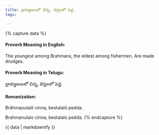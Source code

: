 ```yaml
---
title: బ్రాహ్మణులలో చిన్న, బెస్తలలో పెద్ద.
tags:

---
```


{% capture data %}
#### Proverb Meaning in English:
The youngest among Brahmans, the eldest among fishermen.
Are made drudges.

#### Proverb Meaning in Telugu:
బ్రాహ్మణులలో చిన్న, బెస్తలలో పెద్ద.

#### Romanization:
Brāhmaṇulalō cinna, bestalalō pedda.

Brahmanulalo cinna, bestalalo pedda.
{% endcapture %}

{{ data | markdownify }}

